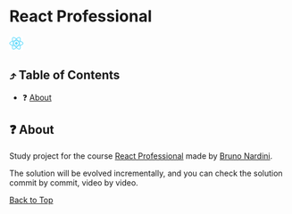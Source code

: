 <!--suppress HtmlUnknownAnchorTarget -->

<h1>React Professional</h1>

<a href="https://react.dev/" title="Go to react.dev website"><img src="./docs/assets/react-color.svg" width="25" alt="Reac.JS logo icon"></a>

<h2 id="table-of-contents">⤴️ Table of Contents</h2>

<ul>
    <li>❓ <a href="#about" title="Go to about section">About</a></li>
</ul>

<h2 id="about">❓ About</h2>

Study project for the
course <a href="https://www.udemy.com/course/react-redux-profissional" title="Go to react-professional course at Udemy">
React Professional</a> made
by <a href="https://www.udemy.com/user/brunonardini/" title="Go to Nardini's biografy at Udemy">Bruno Nardini</a>.

The solution will be evolved incrementally, and you can check the solution commit by commit, video by video.

<a href="#table-of-contents" title="go to the table of contents">Back to Top</a>